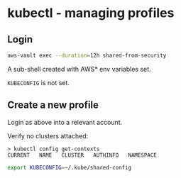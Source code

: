 # kubectl - managing profiles

## Login

```sh
aws-vault exec --duration=12h shared-from-security
```

A sub-shell created with AWS* env variables set.

`KUBECONFIG` is not set.

## Create a new profile

Login as above into a relevant account.

Verify no clusters attached:
```
> kubectl config get-contexts
CURRENT   NAME   CLUSTER   AUTHINFO   NAMESPACE
```

```sh
export KUBECONFIG=~/.kube/shared-config
```
